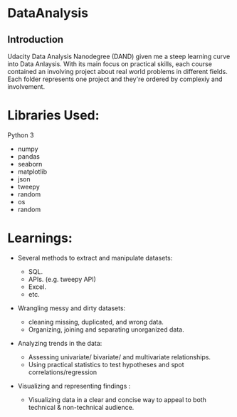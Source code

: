 # DataAnalysis
## Introduction
Udacity Data Analysis Nanodegree (DAND) given me a steep learning curve into Data Anlaysis. With its main focus on practical skills, each course contained an involving project about real world problems in different fields. Each folder represents one project and they're ordered by complexiy and involvement.

# Libraries Used:
Python 3
- numpy
- pandas
- seaborn
- matplotlib
- json
- tweepy
- random
- os
- random

# Learnings:
- Several methods to extract and manipulate datasets:
    - SQL.
    - APIs. (e.g. tweepy API)
    - Excel.
    - etc.
- Wrangling messy and dirty datasets:
    - cleaning missing, duplicated, and wrong data.
    - Organizing, joining and separating unorganized data.
    
- Analyzing trends in the data:
    - Assessing univariate/ bivariate/ and multivariate relationships. 
    - Using practical statistics to test hypotheses and spot correlations/regression

- Visualizing and representing findings : 
    -   Visualizing data in a clear and concise way to appeal to both technical & non-technical audience.
